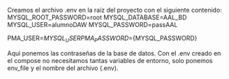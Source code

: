 Creamos el archivo .env en la raiz del proyecto con el siguiente contenido:
MYSQL_ROOT_PASSWORD=root
MYSQL_DATABASE=AAL_BD
MYSQL_USER=alumnoDAW
MYSQL_PASSWORD=passAAL

PMA_USER=${MYSQL_USER}
PMA_PASSWORD=${MYSQL_PASSWORD}

Aqui ponemos las contraseñas de la base de datos.
Con el .env creado en el compose no necesitamos tantas variables de entorno, solo ponemos env_file y el nombre del archivo (.env).
